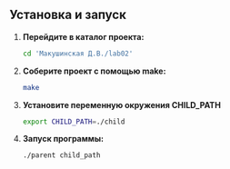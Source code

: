 ## Установка и запуск

1. **Перейдите в каталог проекта:**

    ```bash
    cd 'Макушинская Д.В./lab02'
    ```

2. **Соберите проект с помощью make:**

    ```bash
    make 
    ```
   
3. **Установите переменную окружения CHILD_PATH**

    ```bash
    export CHILD_PATH=./child
    ```
3. **Запуск программы:**

    ```bash
    ./parent child_path
    ```
